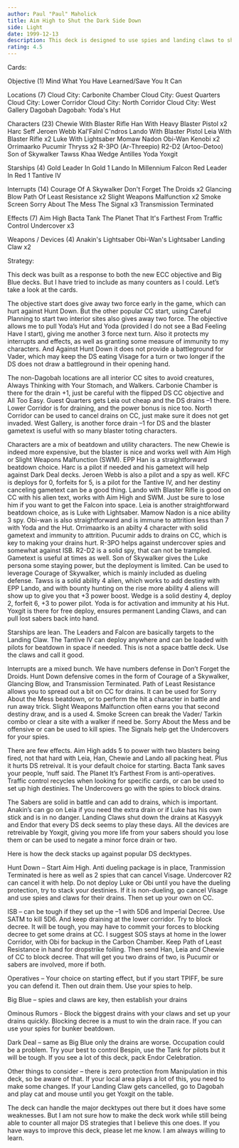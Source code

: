 ```yaml
---
author: Paul "Paul" Maholick
title: Aim High to Shut the Dark Side Down
side: Light
date: 1999-12-13
description: This deck is designed to use spies and landing claws to shut down the opponent’s drains, while scoring damage through drains on CC.
rating: 4.5
---
```

Cards: 

Objective (1)
Mind What You Have Learned/Save You It Can

Locations (7)
Cloud City: Carbonite Chamber
Cloud City: Guest Quarters
Cloud City: Lower Corridor
Cloud City: North Corridor
Cloud City: West Gallery
Dagobah
Dagobah: Yoda's Hut

Characters (23)
Chewie With Blaster Rifle
Han With Heavy Blaster Pistol  x2
Harc Seff
Jeroen Webb
Kal'Falnl C'ndros
Lando With Blaster Pistol
Leia With Blaster Rifle  x2
Luke With Lightsaber
Momaw Nadon
Obi-Wan Kenobi	x2
Orrimaarko
Pucumir Thryss	x2
R-3PO (Ar-Threepio)
R2-D2 (Artoo-Detoo)
Son of Skywalker
Tawss Khaa
Wedge Antilles
Yoda
Yoxgit

Starships (4)
Gold Leader In Gold 1
Lando In Millennium Falcon
Red Leader In Red 1
Tantive IV

Interrupts (14)
Courage Of A Skywalker
Don't Forget The Droids  x2
Glancing Blow
Path Of Least Resistance  x2
Slight Weapons Malfunction  x2
Smoke Screen
Sorry About The Mess
The Signal  x3
Transmission Terminated

Effects (7)
Aim High
Bacta Tank
The Planet That It's Farthest From
Traffic Control
Undercover  x3

Weapons / Devices (4)
Anakin's Lightsaber
Obi-Wan's Lightsaber
Landing Claw  x2


Strategy: 

This deck was built as a response to both the new ECC objective and Big Blue decks.  But I have tried to include as many counters as I could.  Let&#8217;s take a look at the cards.

The objective start does give away two force early in the game, which can hurt against Hunt Down.  But the other popular CC start, using Careful Planning to start two interior sites also gives away two force.  The objective allows me to pull Yoda&#8217;s Hut and Yoda (provided I do not see a Bad Feeling Have I start), giving me another 3 force next turn.  Also it protects my interrupts and effects, as well as granting some measure of immunity to my characters.  And Against Hunt Down it does not provide a battleground for Vader, which may keep the DS eating Visage for a turn or two longer if the DS does not draw a battleground in their opening hand.

The non-Dagobah locations are all interior CC sites to avoid creatures, Always Thinking with Your Stomach, and Walkers.  Carbonie Chamber is there for the drain +1, just be careful with the flipped DS CC objective and All Too Easy.  Guest Quarters gets Leia out cheap and the DS drains &#8211;1 there.  Lower Corridor is for draining, and the power bonus is nice too.  North Corridor can be used to cancel drains on CC, just make sure it does not get invaded.  West Gallery, is another force drain &#8211;1 for DS and the blaster gametext is useful with so many blaster toting characters.

Characters are a mix of beatdown and utility characters.  The new Chewie is indeed more expensive, but the blaster is nice and works well with Aim High or Slight Weapons Malfunction (SWM).  EPP Han is a straightforward beatdown choice.  Harc is a pilot if needed and his gametext will help against Dark Deal decks.  Jeroen Webb is also a pilot and a spy as well.  KFC is deploys for 0, forfeits for 5, is a pilot for the Tantive IV, and her destiny canceling gametext can be a good thing.  Lando with Blaster Rifle is good on CC with his alien text, works with Aim High and SWM.  Just be sure to lose him if you want to get the Falcon into space.	Leia is another straightforward beatdown choice, as is Luke with Lightsaber.  Mamow Nadon is a nice ability 3 spy.  Obi-wan is also straightforward and is immune to attrition less than 7 with Yoda and the Hut.  Orrimaarko is an abilty 4 character with solid gametext and immunity to attrition.  Pucumir adds to drains on CC, which is key to making your drains hurt.  R-3PO helps against undercover spies and somewhat against ISB.  R2-D2 is a solid spy, that can not be trampled.	Gametext is useful at times as well.  Son of Skywalker gives the Luke persona some staying power, but the deployment is limited.  Can be used to leverage Courage of Skywalker, which is mainly included as dueling defense.  Tawss is a solid ability 4 alien, which works to add destiny with EPP Lando, and with bounty hunting on the rise more ability 4 aliens will show up to give you that +3 power boost.  Wedge is a solid destiny 4, deploy 2, forfeit 6, +3 to power pilot.  Yoda is for activation and immunity at his Hut.  Yoxgit is there for free deploy, ensures permanent Landing Claws, and can pull lost sabers back into hand.

Starships are lean.  The Leaders and Falcon are basically targets to the Landing Claw.	The Tantive IV can deploy anywhere and can be loaded with pilots for beatdown in space if needed.  This is not a space battle deck.  Use the claws and call it good.

Interrupts are a mixed bunch.  We have numbers defense in Don&#8217;t Forget the Droids.  Hunt Down defensive comes in the form of Courage of a Skywalker, Glancing Blow, and Transmission Terminated.  Path of Least Resistance allows you to spread out a bit on CC for drains.  It can be used for Sorry About the Mess beatdown, or to perform the hit a character in battle and run away trick.  Slight Weapons Malfunction often earns you that second destiny draw, and is a used 4.  Smoke Screen can break the Vader/ Tarkin combo or clear a site with a walker if need be.  Sorry About the Mess and be offensive or can be used to kill spies.	The Signals help get the Undercovers for your spies.

There are few effects.	Aim High adds 5 to power with two blasters being fired, not that hard with Leia, Han, Chewie and Lando all packing heat.  Plus it hurts DS retreival.	It is your default choice for starting.  Bacta Tank saves your people, &#8216;nuff said.  The Planet It&#8217;s Farthest From is anti-operatives.  Traffic control recycles when looking for specific cards, or can be used to set up high destinies.  The Undercovers go with the spies to block drains.

The Sabers are solid in battle and can add to drains, which is important.  Anakin&#8217;s can go on Leia if you need the extra drain or if Luke has his own stick and is in no danger.  Landing Claws shut down the drains at Kasyyyk and Endor that every DS deck seems to play these days.  All the devices are retreivable by Yoxgit, giving you more life from your sabers should you lose them or can be used to negate a minor force drain or two.

Here is how the deck stacks up against popular DS decktypes.

Hunt Down &#8211; Start Aim High.  Anti dueling package is in place, Tranmission Terminated is here as well as 2 spies that can cancel Visage.  Undercover R2 can cancel it with help.  Do not deploy Luke or Obi until you have the dueling protection, try to stack your destinies.  If it is non-dueling, go cancel Visage and use spies and claws for their drains.  Then set up your own on CC.

ISB &#8211; can be tough if they set up the &#8211;1 with 5D6 and Imperial Decree.  Use SATM to kill 5D6. And keep draining at the lower corridor.  Try to block decree.  It will be tough, you may have to commit your forces to blocking decree to get some drains at CC.  I suggest SOS stays at home in the lower Corridor, with Obi for backup in the Carbon Chamber.  Keep Path of Least Resistance in hand for dropstrike foiling.  Then send Han, Leia and Chewie of CC to block decree.  That will get you two drains of two, is Pucumir or sabers are involved, more if both.

Operatives &#8211; Your choice on starting effect, but if you start TPIFF, be sure you can defend it.  Then out drain them.  Use your spies to help.

Big Blue &#8211; spies and claws are key, then establish your drains

Ominous Rumors -  Block the biggest drains with your claws and set up your drains quickly.  Blocking decree is a must to win the drain race.  If you can use your spies for bunker beatdown.

Dark Deal &#8211; same as Big Blue only the drains are worse.  Occupation could be a problem.  Try your best to control Bespin, use the Tank for pilots but it will be tough.  If you see a lot of this deck, pack Endor Celebration.

Other things to consider &#8211; there is zero protection from Manipulation in this deck, so be aware of that.  If your local area plays a lot of this, you need to make some changes.  If your Landing Claw gets cancelled, go to Dagobah and play cat and mouse until you get Yoxgit on the table.

The deck can handle the major decktypes out there but it does have some weaknesses.  But I am not sure how to make the deck work while still being able to counter all major DS strategies that I believe this one does.  If you have ways to improve this deck, please let me know.  I am always willing to learn.

